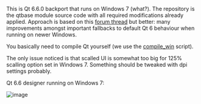 This is Qt 6.6.0 backport that runs on Windows 7 (what?). The repository is the qtbase module source code with all required modifications already applied. 
Approach is based on this [forum thread](https://forum.qt.io/topic/133002/qt-creator-6-0-1-and-qt-6-2-2-running-on-windows-7/60) but better: many improvements amongst important fallbacks to default Qt 6 behaviour when running on newer Windows.

You basically need to compile Qt yourself (we use the [compile_win](https://github.com/crystalidea/qt-build-tools/tree/master/6.6.0) script).

The only issue noticed is that scalled UI is somewhat too big for 125% scalling option set in Windows 7. Something should be tweaked with dpi settings probably.

Qt 6.6 designer running on Windows 7:

![image](https://github.com/crystalidea/qt6windows7/assets/2600624/4c5ad13f-db6e-4684-8184-9615e4e55461)

